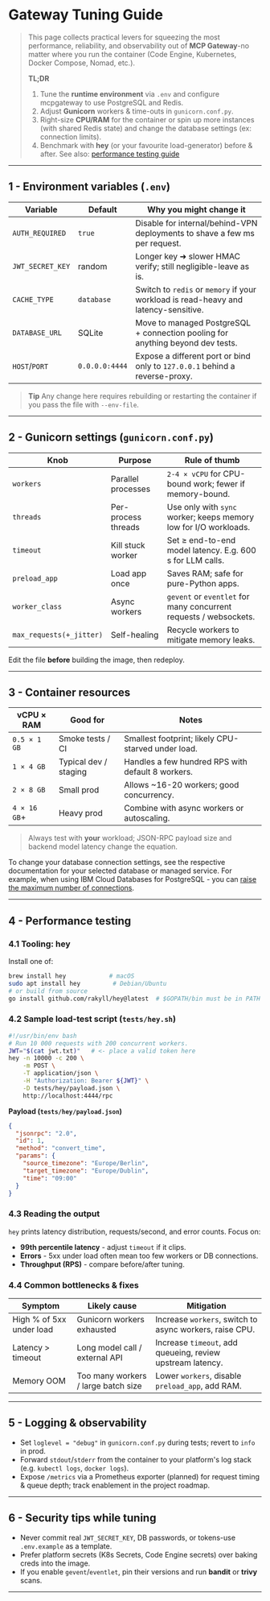 # Gateway Tuning Guide

> This page collects practical levers for squeezing the most performance, reliability, and observability out of **MCP Gateway**-no matter where you run the container (Code Engine, Kubernetes, Docker Compose, Nomad, etc.).
>
> **TL;DR**
>
> 1. Tune the **runtime environment** via `.env` and configure mcpgateway to use PostgreSQL and Redis.
> 2. Adjust **Gunicorn** workers & time-outs in `gunicorn.conf.py`.
> 3. Right-size **CPU/RAM** for the container or spin up more instances (with shared Redis state) and change the database settings (ex: connection limits).
> 4. Benchmark with **hey** (or your favourite load-generator) before & after. See also: [performance testing guide](../testing/performance.md)

---

## 1 - Environment variables (`.env`)

|  Variable        |  Default       |  Why you might change it                                                            |
| ---------------- | -------------- | ----------------------------------------------------------------------------------- |
| `AUTH_REQUIRED`  | `true`         | Disable for internal/behind-VPN deployments to shave a few ms per request.          |
| `JWT_SECRET_KEY` | random         | Longer key ➜ slower HMAC verify; still negligible-leave as is.                      |
| `CACHE_TYPE`     | `database`     | Switch to `redis` or `memory` if your workload is read-heavy and latency-sensitive. |
| `DATABASE_URL`   | SQLite         | Move to managed PostgreSQL + connection pooling for anything beyond dev tests.      |
| `HOST`/`PORT`    | `0.0.0.0:4444` | Expose a different port or bind only to `127.0.0.1` behind a reverse-proxy.         |

> **Tip**  Any change here requires rebuilding or restarting the container if you pass the file with `--env-file`.

---

## 2 - Gunicorn settings (`gunicorn.conf.py`)

|  Knob                    |  Purpose            |  Rule of thumb                                                    |
| ------------------------ | ------------------- | ----------------------------------------------------------------- |
| `workers`                | Parallel processes  | `2-4 × vCPU` for CPU-bound work; fewer if memory-bound.           |
| `threads`                | Per-process threads | Use only with `sync` worker; keeps memory low for I/O workloads.  |
| `timeout`                | Kill stuck worker   | Set ≥ end-to-end model latency. E.g. 600 s for LLM calls.         |
| `preload_app`            | Load app once       | Saves RAM; safe for pure-Python apps.                             |
| `worker_class`           | Async workers       | `gevent` or `eventlet` for many concurrent requests / websockets. |
| `max_requests(+_jitter)` | Self-healing        | Recycle workers to mitigate memory leaks.                         |

Edit the file **before** building the image, then redeploy.

---

## 3 - Container resources

| vCPU × RAM   | Good for              | Notes                                              |
| ------------ | --------------------- | -------------------------------------------------- |
| `0.5 × 1 GB` | Smoke tests / CI      | Smallest footprint; likely CPU-starved under load. |
| `1 × 4 GB`   | Typical dev / staging | Handles a few hundred RPS with default 8 workers.  |
| `2 × 8 GB`   | Small prod            | Allows \~16-20 workers; good concurrency.          |
| `4 × 16 GB`+ | Heavy prod            | Combine with async workers or autoscaling.         |

> Always test with **your** workload; JSON-RPC payload size and backend model latency change the equation.

To change your database connection settings, see the respective documentation for your selected database or managed service. For example, when using IBM Cloud Databases for PostgreSQL - you can [raise the maximum number of connections](https://cloud.ibm.com/docs/databases-for-postgresql?topic=databases-for-postgresql-managing-connections&locale=en#postgres-connection-limits).

---

## 4 - Performance testing

### 4.1 Tooling: **hey**

Install one of:

```bash
brew install hey            # macOS
sudo apt install hey         # Debian/Ubuntu
# or build from source
go install github.com/rakyll/hey@latest  # $GOPATH/bin must be in PATH
```

### 4.2 Sample load-test script (`tests/hey.sh`)

```bash
#!/usr/bin/env bash
# Run 10 000 requests with 200 concurrent workers.
JWT="$(cat jwt.txt)"   # <- place a valid token here
hey -n 10000 -c 200 \
    -m POST \
    -T application/json \
    -H "Authorization: Bearer ${JWT}" \
    -D tests/hey/payload.json \
    http://localhost:4444/rpc
```

**Payload (`tests/hey/payload.json`)**

```json
{
  "jsonrpc": "2.0",
  "id": 1,
  "method": "convert_time",
  "params": {
    "source_timezone": "Europe/Berlin",
    "target_timezone": "Europe/Dublin",
    "time": "09:00"
  }
}
```

### 4.3 Reading the output

`hey` prints latency distribution, requests/second, and error counts. Focus on:

* **99th percentile latency** - adjust `timeout` if it clips.
* **Errors** - 5xx under load often mean too few workers or DB connections.
* **Throughput (RPS)** - compare before/after tuning.

### 4.4 Common bottlenecks & fixes

| Symptom                  | Likely cause                        | Mitigation                                                 |
| ------------------------ | ----------------------------------- | ---------------------------------------------------------- |
| High % of 5xx under load | Gunicorn workers exhausted          | Increase `workers`, switch to async workers, raise CPU.    |
| Latency > timeout        | Long model call / external API      | Increase `timeout`, add queueing, review upstream latency. |
| Memory OOM               | Too many workers / large batch size | Lower `workers`, disable `preload_app`, add RAM.           |

---

## 5 - Logging & observability

* Set `loglevel = "debug"` in `gunicorn.conf.py` during tests; revert to `info` in prod.
* Forward `stdout`/`stderr` from the container to your platform's log stack (e.g. `kubectl logs`, `docker logs`).
* Expose `/metrics` via a Prometheus exporter (planned) for request timing & queue depth; track enablement in the project roadmap.

---

## 6 - Security tips while tuning

* Never commit real `JWT_SECRET_KEY`, DB passwords, or tokens-use `.env.example` as a template.
* Prefer platform secrets (K8s Secrets, Code Engine secrets) over baking creds into the image.
* If you enable `gevent`/`eventlet`, pin their versions and run **bandit** or **trivy** scans.

---
